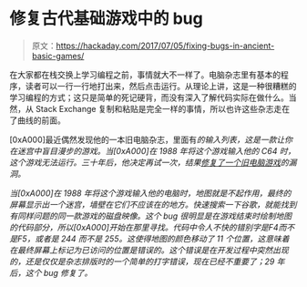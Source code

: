 # 修复古代基础游戏中的 bug

> 原文：<https://hackaday.com/2017/07/05/fixing-bugs-in-ancient-basic-games/>

在大家都在栈交换上学习编程之前，事情就大不一样了。电脑杂志里有基本的程序，读者可以一行一行地打出来，然后点击运行。从理论上讲，这是一种很糟糕的学习编程的方式；这只是简单的死记硬背，而没有深入了解代码实际在做什么。当然，从 Stack Exchange 复制和粘贴是完全一样的事情，所以也许这些杂志走在了曲线的前面。

[0xA000]最近偶然发现他的一本旧电脑杂志，里面有*的输入列表，这是一款让你在迷宫中盲目漫步的游戏。当[0xA000]在 1988 年将这个游戏输入他的 C64 时，这个游戏无法运行。三十年后，他决定再试一次，结果[修复了一个旧电脑游戏](http://0xa000.blogspot.nl/2017/06/fixing-bugs-like-its-1988.html)的漏洞。*

 *当[0xA000]在 1988 年将这个游戏输入他的电脑时，地图就是不起作用，最终的屏幕显示出一个迷宫，墙壁在它们不应该在的地方。快速搜索一下谷歌，就能找到有同样问题的同一款游戏的磁盘映像。这个 bug 很明显是在游戏结束时绘制地图的代码部分，所以[0xA000]开始在那里寻找。代码中令人不快的错别字是$F4 而不是$F5，或者是 244 而不是 255。这使得地图的颜色移动了 11 个位置，这意味着在最终屏幕上标记为已访问的位置是错误的。这个错误是在开发过程中突然出现的，还是仅仅是杂志排版时的一个简单的打字错误，现在已经不重要了；29 年后，这个 bug 修复了。*